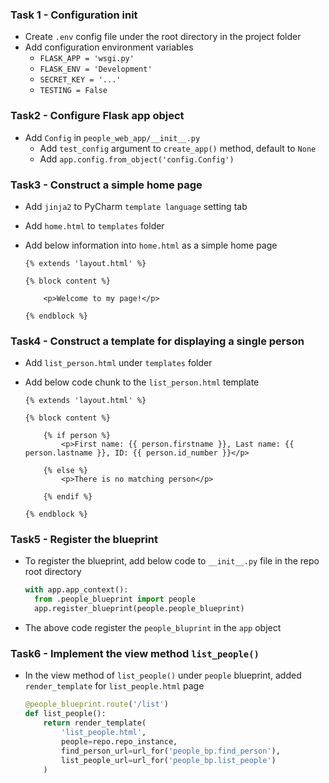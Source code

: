 ### Task 1 - Configuration init

- Create `.env` config file under the root directory in the project folder
- Add configuration environment variables
  - `FLASK_APP = 'wsgi.py'`
  - `FLASK_ENV = 'Development'`
  - `SECRET_KEY = '...'`
  - `TESTING = False`

### Task2 - Configure Flask app object

- Add `Config` in `people_web_app/__init__.py `
  - Add `test_config` argument to `create_app()` method, default to `None`
  - Add `app.config.from_object('config.Config')`

### Task3 - Construct a simple home page

- Add `jinja2` to PyCharm `template language` setting tab

- Add `home.html` to `templates` folder

- Add below information into `home.html` as a simple home page

  ```jinja2
  {% extends 'layout.html' %}
  
  {% block content %}
  
      <p>Welcome to my page!</p>
  
  {% endblock %}
  ```

### Task4 - Construct a template for displaying a single person

- Add `list_person.html` under `templates` folder

- Add below code chunk to the `list_person.html` template

  ```jinja2
  {% extends 'layout.html' %}
  
  {% block content %}
  
      {% if person %}
          <p>First name: {{ person.firstname }}, Last name: {{ person.lastname }}, ID: {{ person.id_number }}</p>
  
      {% else %}
          <p>There is no matching person</p>
      
      {% endif %} 
  
  {% endblock %}
  ```

### Task5 - Register the blueprint

- To register the blueprint, add below code to `__init__.py` file in the repo root directory

  ```python
  with app.app_context():
  	from .people_blueprint import people
  	app.register_blueprint(people.people_blueprint)
  ```

- The above code register the `people_bluprint` in the `app` object

### Task6 - Implement the view method `list_people()`

- In the view method of `list_people()` under `people` blueprint, added `render_template` for `list_people.html` page

  ```python
  @people_blueprint.route('/list')
  def list_people():
      return render_template(
          'list_people.html',
          people=repo.repo_instance,
          find_person_url=url_for('people_bp.find_person'),
          list_people_url=url_for('people_bp.list_people')
      )
  ```

